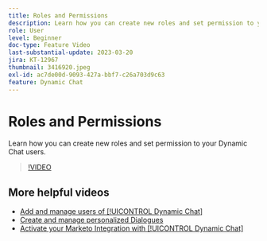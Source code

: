```yaml
---
title: Roles and Permissions
description: Learn how you can create new roles and set permission to your Dynamic Chat users.
role: User
level: Beginner
doc-type: Feature Video
last-substantial-update: 2023-03-20
jira: KT-12967
thumbnail: 3416920.jpeg
exl-id: ac7de00d-9093-427a-bbf7-c26a703d9c63
feature: Dynamic Chat
---
```

# Roles and Permissions

Learn how you can create new roles and set permission to your Dynamic Chat users.

>[!VIDEO](https://video.tv.adobe.com/v/3416920/?quality=12&learn=on)

## More helpful videos

* [Add and manage users of [!UICONTROL Dynamic Chat] ](user-management.md)
* [Create and manage personalized Dialogues](dialogue-management.md)
* [Activate your Marketo Integration with [!UICONTROL Dynamic Chat] ](marketo-integration.md)
